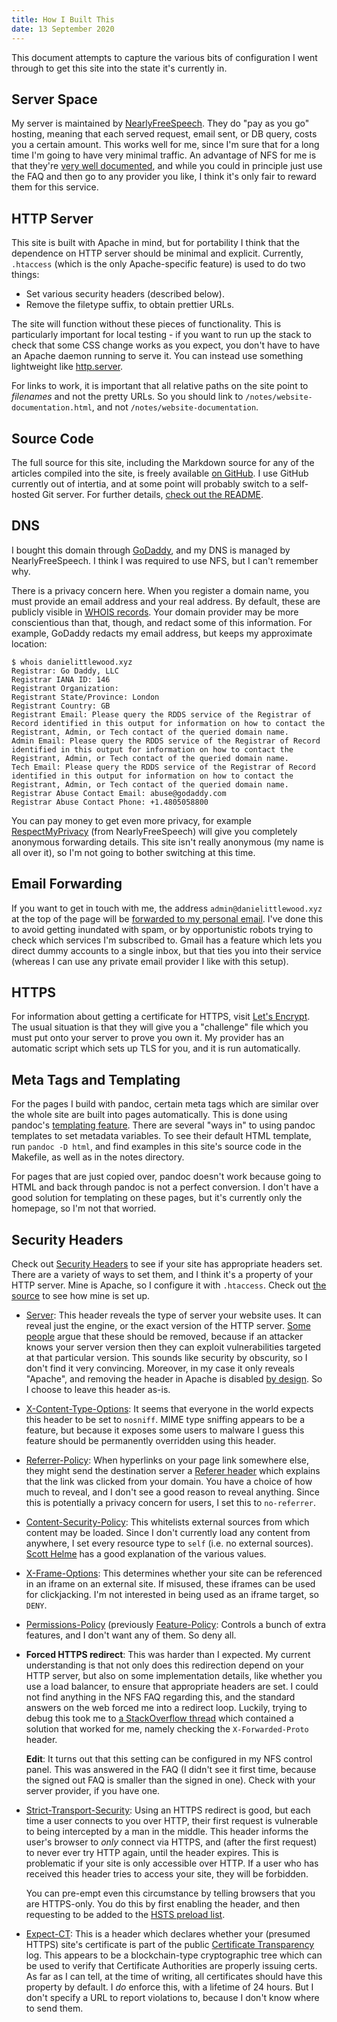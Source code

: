 ```yaml
---
title: How I Built This
date: 13 September 2020
---
```


This document attempts to capture the various bits of configuration I went
through to get this site into the state it's currently in.

## Server Space

My server is maintained by [NearlyFreeSpeech]. They do "pay as you go" hosting,
meaning that each served request, email sent, or DB query, costs you a certain
amount. This works well for me, since I'm sure that for a long time I'm going
to have very minimal traffic. An advantage of NFS for me is that they're [very
well documented][NearlyFreeSpeech-faq], and while you could in principle just
use the FAQ and then go to any provider you like, I think it's only fair to
reward them for this service.

## HTTP Server

This site is built with Apache in mind, but for portability I think that the
dependence on HTTP server should be minimal and explicit. Currently,
`.htaccess` (which is the only Apache-specific feature) is used to do two
things:

* Set various security headers (described below).
* Remove the filetype suffix, to obtain prettier URLs.

The site will function without these pieces of functionality. This is
particularly important for local testing - if you want to run up the stack to
check that some CSS change works as you expect, you don't have to have an
Apache daemon running to serve it. You can instead use something lightweight
like [http.server](https://docs.python.org/3/library/http.server.html).

For links to work, it is important that all relative paths on the site point to
*filenames* and not the pretty URLs. So you should link to
`/notes/website-documentation.html`, and not `/notes/website-documentation`.

## Source Code

The full source for this site, including the Markdown source for any of the
articles compiled into the site, is freely available [on GitHub][site-github].
I use GitHub currently out of intertia, and at some point will probably switch
to a self-hosted Git server. For further details, [check out the
README][site-github-readme].

## DNS

I bought this domain through [GoDaddy], and my DNS is managed by
NearlyFreeSpeech. I think I was required to use NFS, but I can't remember why.

There is a privacy concern here. When you register a domain name, you must
provide an email address and your real address. By default, these are publicly
visible in [WHOIS records]. Your domain provider may be more conscientious than
that, though, and redact some of this information. For example, GoDaddy redacts
my email address, but keeps my approximate location:

```
$ whois danielittlewood.xyz
Registrar: Go Daddy, LLC
Registrar IANA ID: 146
Registrant Organization:
Registrant State/Province: London
Registrant Country: GB
Registrant Email: Please query the RDDS service of the Registrar of Record identified in this output for information on how to contact the Registrant, Admin, or Tech contact of the queried domain name.
Admin Email: Please query the RDDS service of the Registrar of Record identified in this output for information on how to contact the Registrant, Admin, or Tech contact of the queried domain name.
Tech Email: Please query the RDDS service of the Registrar of Record identified in this output for information on how to contact the Registrant, Admin, or Tech contact of the queried domain name.
Registrar Abuse Contact Email: abuse@godaddy.com
Registrar Abuse Contact Phone: +1.4805058800
```

You can pay money to get even more privacy, for example [RespectMyPrivacy]
\(from NearlyFreeSpeech\) will give you completely anonymous forwarding
details. This site isn't really anonymous (my name is all over it), so I'm not
going to bother switching at this time.

## Email Forwarding

If you want to get in touch with me, the address `admin@danielittlewood.xyz` at
the top of the page will be [forwarded to my personal
email][NearlyFreeSpeech-email-forwarding]. I've done this to avoid getting
inundated with spam, or by opportunistic robots trying to check which services
I'm subscribed to. Gmail has a feature which lets you direct dummy accounts to
a single inbox, but that ties you into their service (whereas I can use any
private email provider I like with this setup).

## HTTPS

For information about getting a certificate for HTTPS, visit [Let's Encrypt].
The usual situation is that they will give you a "challenge" file which you
must put onto your server to prove you own it. My provider has an automatic
script which sets up TLS for you, and it is run automatically.

## Meta Tags and Templating

For the pages I build with pandoc, certain meta tags which are similar over the
whole site are built into pages automatically. This is done using pandoc's
[templating feature][pandoc-templates]. There are several "ways in" to using
pandoc templates to set metadata variables. To see their default HTML template,
run `pandoc -D html`, and find examples in this site's source code in the
Makefile, as well as in the notes directory.

For pages that are just copied over, pandoc doesn't work because going to HTML
and back through pandoc is not a perfect conversion. I don't have a good
solution for templating on these pages, but it's currently only the homepage,
so I'm not that worried.

## Security Headers

Check out 
[Security Headers][header-scan] to see if your site has appropriate headers
set. There are a variety of ways to set them, and I think it's a property of
your HTTP server. Mine is Apache, so I configure it with `.htaccess`.
Check out [the source][site-github] to see how mine is set up.


* [Server][headers/server]: This header reveals the type of server your website
  uses. It can reveal just the engine, or the exact version of the HTTP server.
  [Some people][microsoft-hide-server] argue that these should be removed,
  because if an attacker knows your server version then they can exploit
  vulnerabilities targeted at that particular version. This sounds like
  security by obscurity, so I don't find it very convincing. Moreover, in my
  case it only reveals "Apache", and removing the header in Apache is disabled
  [by design][apache-show-header]. So I choose to leave this header as-is.

* [X-Content-Type-Options][headers/x-content-type-options]: It seems that
  everyone in the world expects this header to be set to `nosniff`. MIME type
  sniffing appears to be a feature, but because it exposes some users to
  malware I guess this feature should be permanently overridden using this
  header.

* [Referrer-Policy][headers/referrer-policy]: When hyperlinks on your page link
  somewhere else, they might send the destination server a [Referer
  header][headers/referer] which explains that the link was clicked from your
  domain. You have a choice of how much to reveal, and I don't see a good
  reason to reveal anything.  Since this is potentially a privacy concern for
  users, I set this to `no-referrer`.

* [Content-Security-Policy][headers/content-security-policy]: This whitelists
  external sources from which content may be loaded. Since I don't currently
  load any content from anywhere, I set every resource type to `self` (i.e. no
  external sources).  [Scott Helme][scotthelme-contentsecpol] has a good
  explanation of the various values.

* [X-Frame-Options][headers/x-frame-options]: This determines whether your site
  can be referenced in an iframe on an external site. If misused, these iframes
  can be used for clickjacking.  I'm not interested in being used as an iframe
  target, so `DENY`.

* [Permissions-Policy][headers/permissions-policy] (previously
  [Feature-Policy][headers/feature-policy]: Controls a bunch of extra features,
  and I don't want any of them. So deny all.

* **Forced HTTPS redirect**: This was harder than I expected. My current
  understanding is that not only does this redirection depend on your HTTP
  server, but also on some implementation details, like whether you use a load
  balancer, to ensure that appropriate headers are set. I could not find
  anything in the NFS FAQ regarding this, and the standard answers on the web
  forced me into a redirect loop. Luckily, trying to debug this took me to [a
  StackOverflow thread][stackoverflow-https] which contained a solution that
  worked for me, namely checking the `X-Forwarded-Proto` header.

  **Edit**: It turns out that this setting can be configured in my NFS control
  panel. This was answered in the FAQ (I didn't see it first time, because the
  signed out FAQ is smaller than the signed in one). Check with your server
  provider, if you have one.

* [Strict-Transport-Security][headers/strict-transport-security]: Using an
  HTTPS redirect is good, but each time a user connects to you over HTTP, their
  first request is vulnerable to being intercepted by a man in the middle. This
  header informs the user's browser to *only* connect via HTTPS, and (after the
  first request) to never ever try HTTP again, until the header expires.  This
  is problematic if your site is only accessible over HTTP. If a user who has
  received this header tries to access your site, they will be forbidden.

  You can pre-empt even this circumstance by telling browsers that you are
  HTTPS-only. You do this by first enabling the header, and then requesting to
  be added to the [HSTS preload list].

* [Expect-CT][headers/expect-ct]: This is a header which declares whether your
  (presumed HTTPS) site's certificate is part of the public [Certificate
  Transparency] log. This appears to be a blockchain-type cryptographic tree
  which can be used to verify that Certificate Authorities are properly issuing
  certs. As far as I can tell, at the time of writing, all certificates should
  have this property by default.  I *do* enforce this, with a lifetime of 24
  hours. But I don't specify a URL to report violations to, because I don't
  know where to send them.

[NearlyFreeSpeech]: https://www.nearlyfreespeech.net/
[NearlyFreeSpeech-faq]: https://www.nearlyfreespeech.net/about/faq
[NearlyFreeSpeech-email-forwarding]: https://www.nearlyfreespeech.net/services/email
[RespectMyPrivacy]: https://www.nearlyfreespeech.net/services/respect
[GoDaddy]: https://www.godaddy.com/
[Let's Encrypt]: https://letsencrypt.org/
[HSTS preload list]: https://hstspreload.org/
[Certificate Transparency]: https://www.certificate-transparency.org/
[WHOIS records]: https://en.wikipedia.org/wiki/WHOIS
[site-github]: https://github.com/danielittlewood0/danielittlewood.xyz
[site-github-readme]: https://github.com/danielittlewood0/danielittlewood.xyz/blob/master/README.md
[pandoc-templates]: https://pandoc.org/MANUAL.html#templates

[header-scan]: https://securityheaders.com/?q=danielittlewood.xyz&followRedirects=on 
[microsoft-hide-server]: https://techcommunity.microsoft.com/t5/iis-support-blog/remove-unwanted-http-response-headers/ba-p/369710
[apache-show-header]: (https://bz.apache.org/bugzilla/show_bug.cgi?id=40026)
[stackoverflow-https]: https://stackoverflow.com/questions/18328601/redirect-loop-while-redirecting-all-http-requests-to-https-using-htaccess
[scotthelme-contentsecpol]: https://scotthelme.co.uk/content-security-policy-an-introduction/

[headers/server]: https://developer.mozilla.org/en-US/docs/Web/HTTP/Headers/Server
[headers/x-content-type-options]: https://developer.mozilla.org/en-US/docs/Web/HTTP/Headers/X-Content-Type-Options
[headers/referrer-policy]: https://developer.mozilla.org/en-US/docs/Web/HTTP/Headers/Referrer-Policy
[headers/referer]: https://developer.mozilla.org/en-US/docs/Web/HTTP/Headers/Referer
[headers/content-security-policy]: https://developer.mozilla.org/en-US/docs/Web/HTTP/Headers/Content-Security-Policy
[headers/x-frame-options]: https://developer.mozilla.org/en-US/docs/Web/HTTP/Headers/X-Frame-Options
[headers/permissions-policy]: https://github.com/w3c/webappsec-permissions-policy/blob/master/permissions-policy-explainer.md
[headers/feature-policy]: https://developer.mozilla.org/en-US/docs/Web/HTTP/Headers/Feature-Policy
[headers/strict-transport-security]: https://developer.mozilla.org/en-US/docs/Web/HTTP/Headers/Strict-Transport-Security
[headers/expect-ct]: https://developer.mozilla.org/en-US/docs/Web/HTTP/Headers/Expect-CT
